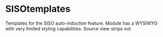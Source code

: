 # SISOtemplates
 Templates for the SISO auto-induction feature. Module has a WYSIWYG with very limited styling capabilities. Source view strips out <style> and <script> tags - limiting what we can do in terms of look & feel and responsivity. The system also add's <br> whenever there is whitespace in the markup, so all the comments which are designed to assist the technicians building or maintaining the markup is producing unneccesary spacing between the elements. Markup will need to be cut down on final draft.

- move comments to the <div> ID property
- break template 'sections' with an <hr> 
- modify padding to match EdTech template